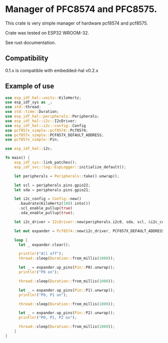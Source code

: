 # Manager of PFC8574 and PFC8575.

This crate is very simple manager of hardware pcf8574 and pcf8575. 

Crate was tested on ESP32 WROOM-32.

See rust documentation.

## Compatibility

0.1.x is compatible with embedded-hal v0.2.x

## Example of use

```rust
use esp_idf_hal::units::KiloHertz;
use esp_idf_sys as _;
use std::thread;
use std::time::Duration;
use esp_idf_hal::peripherals::Peripherals;
use esp_idf_hal::i2c::I2cDriver;
use esp_idf_hal::i2c::config::Config
use pcf857x_simple::pcf8574::Pcf8574;
use pcf857x_simple::PCF857X_DEFAULT_ADDRESS;
use pcf857x_simple::Pin;

use esp_idf_hal::i2c;

fn main() {
    esp_idf_sys::link_patches();
    esp_idf_svc::log::EspLogger::initialize_default();

    let peripherals = Peripherals::take().unwrap();

    let scl = peripherals.pins.gpio22;
    let sda = peripherals.pins.gpio21;

    let i2c_config = Config::new()
      .baudrate(KiloHertz(100).into())
      .scl_enable_pullup(true)
      .sda_enable_pullup(true);

    let i2c_driver = I2cDriver::new(peripherals.i2c0, sda, scl, &i2c_config).unwrap();

    let mut expander = Pcf8574::new(i2c_driver, PCF857X_DEFAULT_ADDRESS);

    loop {
      let _ expander.clear();

      println!("All off");
      thread::sleep(Duration::from_millis(1000));

      let _ = expander.up_pins(Pin::P0).unwrap();
      println!("P0 on");

      thread::sleep(Duration::from_millis(1000));

      let _ = expander.up_pins(Pin::P1).unwrap();
      println!("P0, P1 on");

      thread::sleep(Duration::from_millis(1000));

      let _ = expander.up_pins(Pin::P2).unwrap();
      println!("P0, P1, P2 on");

      thread::sleep(Duration::from_millis(1000));
    }
}
```
